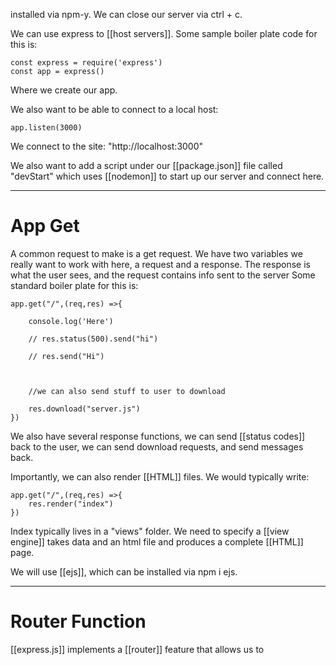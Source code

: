 installed via npm-y. We can close our server via ctrl + c. 

We can use express to [[host servers]]. Some sample boiler plate code for this is:

```
const express = require('express')
const app = express()
```
Where we create our app. 

We also want to be able to connect to a local host:
```
app.listen(3000)
```
We connect to the site: "http://localhost:3000"

We also want to add a script under our [[package.json]] file called "devStart" which uses [[nodemon]] to start up our server and connect here. 

---
# App Get 
A common request to make is a get request. We have two variables we really want to work with here, a request and a response. The response is what the user sees, and the request contains info sent to the server Some standard boiler plate for this is:

```
app.get("/",(req,res) =>{

    console.log('Here')

    // res.status(500).send("hi")

    // res.send("Hi")

  

    //we can also send stuff to user to download

    res.download("server.js")
})
```

We also have several response functions, we can send [[status codes]] back to the user, we can send download requests, and send messages back. 

Importantly, we can also render [[HTML]] files. We would typically write:

```
app.get("/",(req,res) =>{
    res.render("index")
})
```
Index typically lives in a "views" folder. We need to specify a [[view engine]] takes data and an html file and produces a complete [[HTML]] page. 

We will use [[ejs]], which can be installed via npm i ejs. 

---
# Router Function
[[express.js]] implements a [[router]] feature that allows us to 